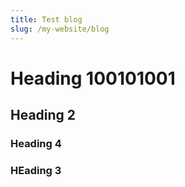 ```yaml
---
title: Test blog
slug: /my-website/blog
---
```

# Heading 100101001

## Heading 2

### Heading 4

### HEading 3